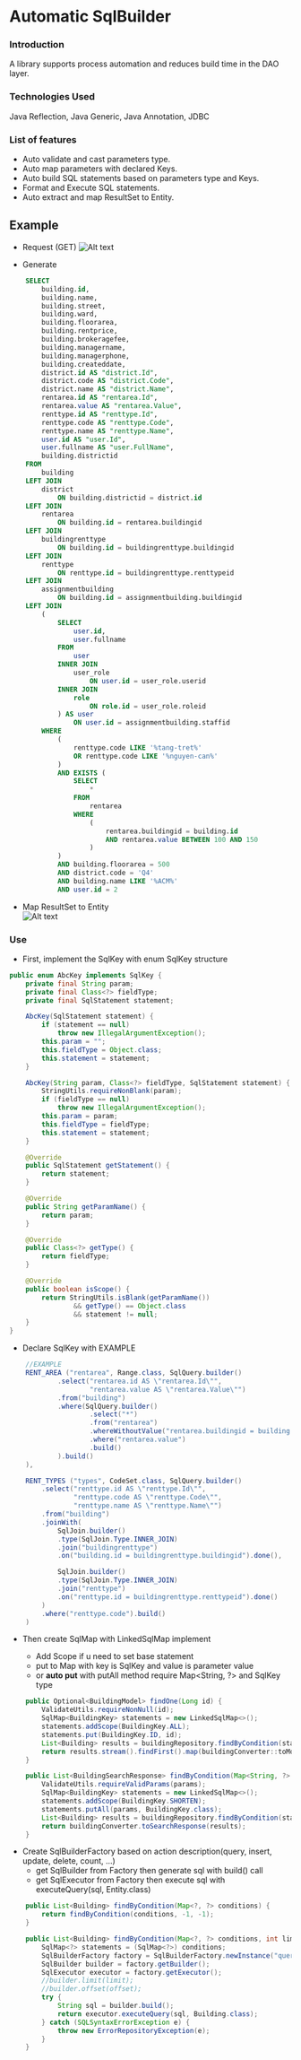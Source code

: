 # Automatic SqlBuilder

### Introduction
A library supports process automation and reduces build time in the DAO layer.

### Technologies Used
Java Reflection, Java Generic, Java Annotation, JDBC

### List of features
* Auto validate and cast parameters type.
* Auto map parameters with declared Keys.
* Auto build SQL statements based on parameters type and Keys.
* Format and Execute SQL statements.
* Auto extract and map ResultSet to Entity.

## Example

* Request (GET)
![Alt text](screenshots/7.PNG?raw=true)

* Generate
```sql
    SELECT
        building.id,
        building.name,
        building.street,
        building.ward,
        building.floorarea,
        building.rentprice,
        building.brokeragefee,
        building.managername,
        building.managerphone,
        building.createddate,
        district.id AS "district.Id",
        district.code AS "district.Code",
        district.name AS "district.Name",
        rentarea.id AS "rentarea.Id",
        rentarea.value AS "rentarea.Value",
        renttype.id AS "renttype.Id",
        renttype.code AS "renttype.Code",
        renttype.name AS "renttype.Name",
        user.id AS "user.Id",
        user.fullname AS "user.FullName",
        building.districtid 
    FROM
        building 
    LEFT JOIN
        district 
            ON building.districtid = district.id 
    LEFT JOIN
        rentarea 
            ON building.id = rentarea.buildingid 
    LEFT JOIN
        buildingrenttype 
            ON building.id = buildingrenttype.buildingid 
    LEFT JOIN
        renttype 
            ON renttype.id = buildingrenttype.renttypeid 
    LEFT JOIN
        assignmentbuilding 
            ON building.id = assignmentbuilding.buildingid 
    LEFT JOIN
        (
            SELECT
                user.id,
                user.fullname 
            FROM
                user 
            INNER JOIN
                user_role 
                    ON user.id = user_role.userid 
            INNER JOIN
                role 
                    ON role.id = user_role.roleid
            ) AS user 
                ON user.id = assignmentbuilding.staffid 
        WHERE
            (
                renttype.code LIKE '%tang-tret%' 
                OR renttype.code LIKE '%nguyen-can%'
            ) 
            AND EXISTS (
                SELECT
                    * 
                FROM
                    rentarea 
                WHERE
                    (
                        rentarea.buildingid = building.id  
                        AND rentarea.value BETWEEN 100 AND 150  
                    )
            ) 
            AND building.floorarea = 500 
            AND district.code = 'Q4' 
            AND building.name LIKE '%ACM%' 
            AND user.id = 2
```

* Map ResultSet to Entity <br />
![Alt text](screenshots/6.PNG?raw=true)

### Use

* First, implement the SqlKey with enum
SqlKey structure
```java
public enum AbcKey implements SqlKey {
    private final String param;
    private final Class<?> fieldType;
    private final SqlStatement statement;

    AbcKey(SqlStatement statement) {
        if (statement == null)
            throw new IllegalArgumentException();
        this.param = "";
        this.fieldType = Object.class;
        this.statement = statement;
    }

    AbcKey(String param, Class<?> fieldType, SqlStatement statement) {
        StringUtils.requireNonBlank(param);
        if (fieldType == null)
            throw new IllegalArgumentException();
        this.param = param;
        this.fieldType = fieldType;
        this.statement = statement;
    }

    @Override
    public SqlStatement getStatement() {
        return statement;
    }

    @Override
    public String getParamName() {
        return param;
    }

    @Override
    public Class<?> getType() {
        return fieldType;
    }

    @Override
    public boolean isScope() {
        return StringUtils.isBlank(getParamName())
                && getType() == Object.class
                && statement != null;
    }
}
```

* Declare SqlKey with EXAMPLE <br />
```java
    //EXAMPLE
    RENT_AREA ("rentarea", Range.class, SqlQuery.builder()
            .select("rentarea.id AS \"rentarea.Id\"",
                    "rentarea.value AS \"rentarea.Value\"")
            .from("building")
            .where(SqlQuery.builder()
                    .select("*")
                    .from("rentarea")
                    .whereWithoutValue("rentarea.buildingid = building.id")
                    .where("rentarea.value")
                    .build()
            ).build()
    ),

    RENT_TYPES ("types", CodeSet.class, SqlQuery.builder()
        .select("renttype.id AS \"renttype.Id\"",
                "renttype.code AS \"renttype.Code\"",
                "renttype.name AS \"renttype.Name\"")
        .from("building")
        .joinWith(
            SqlJoin.builder()
            .type(SqlJoin.Type.INNER_JOIN)
            .join("buildingrenttype")
            .on("building.id = buildingrenttype.buildingid").done(),

            SqlJoin.builder()
            .type(SqlJoin.Type.INNER_JOIN)
            .join("renttype")
            .on("renttype.id = buildingrenttype.renttypeid").done()
        )
        .where("renttype.code").build()
    )
```


* Then create SqlMap<Key> with LinkedSqlMap implement
    - Add Scope if u need to set base statement
    - put to Map with key is SqlKey and value is parameter value
    - or **auto put** with putAll method require Map<String, ?> and SqlKey type
```java
    public Optional<BuildingModel> findOne(Long id) {
        ValidateUtils.requireNonNull(id);
        SqlMap<BuildingKey> statements = new LinkedSqlMap<>();
        statements.addScope(BuildingKey.ALL);
        statements.put(BuildingKey.ID, id);
        List<Building> results = buildingRepository.findByCondition(statements);
        return results.stream().findFirst().map(buildingConverter::toModel);
    }

    public List<BuildingSearchResponse> findByCondition(Map<String, ?> params) {
        ValidateUtils.requireValidParams(params);
        SqlMap<BuildingKey> statements = new LinkedSqlMap<>();
        statements.addScope(BuildingKey.SHORTEN);
        statements.putAll(params, BuildingKey.class);
        List<Building> results = buildingRepository.findByCondition(statements);
        return buildingConverter.toSearchResponse(results);
    }
```

* Create SqlBuilderFactory based on action description(query, insert, update, delete, count, ...)
    - get SqlBuilder from Factory then generate sql with build() call
    - get SqlExecutor from Factory then execute sql with executeQuery(sql, Entity.class)
```java
    public List<Building> findByCondition(Map<?, ?> conditions) {
        return findByCondition(conditions, -1, -1);
    }

    public List<Building> findByCondition(Map<?, ?> conditions, int limit, int offset) {
        SqlMap<?> statements = (SqlMap<?>) conditions;
        SqlBuilderFactory factory = SqlBuilderFactory.newInstance("query", statements);
        SqlBuilder builder = factory.getBuilder();
        SqlExecutor executor = factory.getExecutor();
        //builder.limit(limit);
        //builder.offset(offset);
        try {
            String sql = builder.build();
            return executor.executeQuery(sql, Building.class);
        } catch (SQLSyntaxErrorException e) {
            throw new ErrorRepositoryException(e);
        }
    }
```
